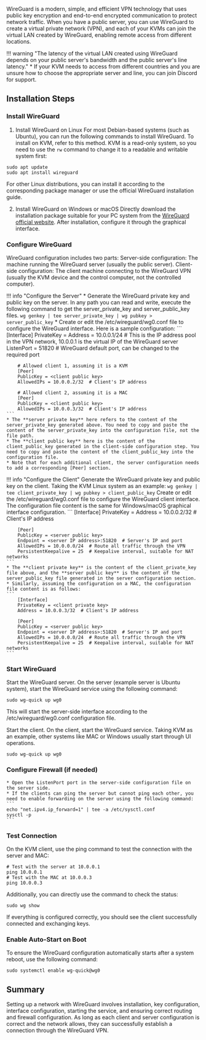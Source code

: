 WireGuard is a modern, simple, and efficient VPN technology that uses public key encryption and end-to-end encrypted communication to protect network traffic. When you have a public server, you can use WireGuard to create a virtual private network (VPN), and each of your KVMs can join the virtual LAN created by WireGuard, enabling remote access from different locations.

!!! warning "The latency of the virtual LAN created using WireGuard depends on your public server's bandwidth and the public server's line latency."
    * If your KVM needs to access from different countries and you are unsure how to choose the appropriate server and line, you can join Discord for support.

## **Installation Steps**

### **Install WireGuard**
1. Install WireGuard on Linux
For most Debian-based systems (such as Ubuntu), you can run the following commands to install WireGuard. To install on KVM, refer to this method. KVM is a read-only system, so you need to use the `rw` command to change it to a readable and writable system first:
```
sudo apt update
sudo apt install wireguard
```
For other Linux distributions, you can install it according to the corresponding package manager or use the official WireGuard installation guide.

2. Install WireGuard on Windows or macOS
Directly download the installation package suitable for your PC system from the [WireGuard official website](https://www.wireguard.com/install/). After installation, configure it through the graphical interface.

### **Configure WireGuard**
WireGuard configuration includes two parts:
Server-side configuration: The machine running the WireGuard server (usually the public server).
Client-side configuration: The client machine connecting to the WireGuard VPN (usually the KVM device and the control computer, not the controlled computer).

!!! info "Configure the Server"
    * Generate the WireGuard private key and public key on the server. In any path you can read and write, execute the following command to get the server_private_key and server_public_key files.
    ```
        wg genkey | tee server_private_key | wg pubkey > server_public_key
    ```
    * Create or edit the /etc/wireguard/wg0.conf file to configure the WireGuard interface. Here is a sample configuration:
    ```
        [Interface]
        PrivateKey = <server private key>
        Address = 10.0.0.1/24  # This is the IP address pool in the VPN network, 10.0.0.1 is the virtual IP of the WireGuard server
        ListenPort = 51820  # WireGuard default port, can be changed to the required port

        # Allowed client 1, assuming it is a KVM
        [Peer]
        PublicKey = <client public key>
        AllowedIPs = 10.0.0.2/32  # Client's IP address

        # Allowed client 2, assuming it is a MAC
        [Peer]
        PublicKey = <client public key>
        AllowedIPs = 10.0.0.3/32  # Client's IP address
    ```
    * The **server private key** here refers to the content of the server_private_key generated above. You need to copy and paste the content of the server_private_key into the configuration file, not the file path.
    * The **client public key** here is the content of the client_public_key generated in the client-side configuration step. You need to copy and paste the content of the client_public_key into the configuration file.
    * Note that for each additional client, the server configuration needs to add a corresponding [Peer] section.

!!! info "Configure the Client"
    Generate the WireGuard private key and public key on the client. Taking the KVM Linux system as an example:
    ```
        wg genkey | tee client_private_key | wg pubkey > client_public_key
    ```
    Create or edit the /etc/wireguard/wg0.conf file to configure the WireGuard client interface. The configuration file content is the same for Windows/macOS graphical interface configuration.
    ```
        [Interface]
        PrivateKey = <client private key>
        Address = 10.0.0.2/32  # Client's IP address

        [Peer]
        PublicKey = <server public key>
        Endpoint = <server IP address>:51820  # Server's IP and port
        AllowedIPs = 10.0.0.0/24  # Route all traffic through the VPN
        PersistentKeepalive = 25  # Keepalive interval, suitable for NAT networks
    ```
    * The **client private key** is the content of the client_private_key file above, and the **server public key** is the content of the server_public_key file generated in the server configuration section.
    * Similarly, assuming the configuration on a MAC, the configuration file content is as follows:
    ```
        [Interface]
        PrivateKey = <client private key>
        Address = 10.0.0.3/32  # Client's IP address

        [Peer]
        PublicKey = <server public key>
        Endpoint = <server IP address>:51820  # Server's IP and port
        AllowedIPs = 10.0.0.0/24  # Route all traffic through the VPN
        PersistentKeepalive = 25  # Keepalive interval, suitable for NAT networks
    ```

### **Start WireGuard**
Start the WireGuard server. On the server (example server is Ubuntu system), start the WireGuard service using the following command:
```
sudo wg-quick up wg0
```
This will start the server-side interface according to the /etc/wireguard/wg0.conf configuration file.

Start the client. On the client, start the WireGuard service. Taking KVM as an example, other systems like MAC or Windows usually start through UI operations.
```
sudo wg-quick up wg0
```

### Configure Firewall (if needed)
    * Open the ListenPort port in the server-side configuration file on the server side.
    * If the clients can ping the server but cannot ping each other, you need to enable forwarding on the server using the following command:
    ```
    echo "net.ipv4.ip_forward=1" | tee -a /etc/sysctl.conf
    sysctl -p
    ```

### Test Connection
On the KVM client, use the ping command to test the connection with the server and MAC:
```
# Test with the server at 10.0.0.1
ping 10.0.0.1 
# Test with the MAC at 10.0.0.3
ping 10.0.0.3
```
Additionally, you can directly use the command to check the status:
```
sudo wg show
```
If everything is configured correctly, you should see the client successfully connected and exchanging keys.

### Enable Auto-Start on Boot
To ensure the WireGuard configuration automatically starts after a system reboot, use the following command:
```
sudo systemctl enable wg-quick@wg0
```

## Summary
Setting up a network with WireGuard involves installation, key configuration, interface configuration, starting the service, and ensuring correct routing and firewall configuration. As long as each client and server configuration is correct and the network allows, they can successfully establish a connection through the WireGuard VPN.

